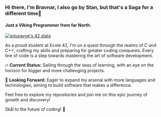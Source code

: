 ### Hi there, I'm Bravnar, I also go by Stan, but that's a Saga for a different time👋

#### Just a Viking Programmer from far North.

[![smuravye's 42 stats](https://badge.mediaplus.ma/darkblue/smuravye?1337Badge=off&UM6P=off)](https://profile.intra.42.fr/users/smuravye)

As a proud student at Ecole 42, I'm on a quest through the realms of C and C++, crafting my skills and preparing for greater coding conquests. Every line of code is a step towards mastering the art of software development.

🔥 **Current Status:** Sailing through the seas of learning, with an eye on the horizon for bigger and more challenging projects.

🌟 **Looking Forward:** Eager to expand my arsenal with more languages and technologies, aiming to build software that makes a difference.

Feel free to explore my repositories and join me on this epic journey of growth and discovery!

Skål to the future of coding! 🍻

<!--
**Bravnar/Bravnar** is a ✨ _special_ ✨ repository because its `README.md` (this file) appears on your GitHub profile.

Here are some ideas to get you started:

- 🔭 I’m currently working on ...
- 🌱 I’m currently learning ...
- 👯 I’m looking to collaborate on ...
- 🤔 I’m looking for help with ...
- 💬 Ask me about ...
- 📫 How to reach me: ...
- 😄 Pronouns: ...
- ⚡ Fun fact: ...
-->
